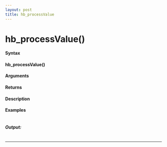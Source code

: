 ```yaml
---
layout: post
title: hb_processValue
---
```


# hb_processValue()


#### Syntax

#### hb_processValue()

#### Arguments

#### Returns

#### Description

#### Examples

```

```

##### Output:

```

```

---